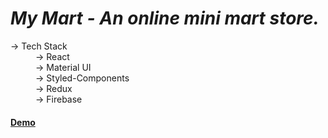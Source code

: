 # <em>My Mart - An online mini mart store.</em>

<dl>
  <dt>→ Tech Stack</dt>
  <dd>→ React</dd>
  <dd>→ Material UI</dd>
  <dd>→ Styled-Components</dd>
  <dd>→ Redux</dd>
  <dd>→ Firebase</dd>
</dl>

#### [Demo](https://mymart-ecomm.netlify.app/)
